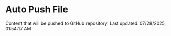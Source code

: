 # Auto Push File

Content that will be pushed to GitHub repository.
Last updated: 07/28/2025, 01:54:17 AM